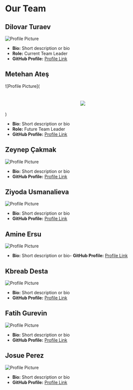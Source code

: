 # Our Team

## Dilovar Turaev

![Profile Picture](profile-picture-url) 

- **Bio:** Short description or bio
- **Role:** Current Team Leader
- **GitHub Profile:** [Profile Link](link-to-github-profile)

## Metehan Ateş

![Profile Picture](<h1 align="center"> <img src=" [https://www.facebook.com/share/5spabyTbrWjvpAF6/?mibextid=WC7FNe](https://scontent-iad3-2.xx.fbcdn.net/v/t1.6435-9/183387459_10159500259383570_8471004232614598206_n.jpg?_nc_cat=103&ccb=1-7&_nc_sid=5f2048&_nc_ohc=YoFyGPj-5P4Q7kNvgFNuia3&_nc_ht=scontent-iad3-2.xx&oh=00_AfCNlHdvj_al3DWC7T7mlorVeWs9ObrR3zjmtDVPPejJ5A&oe=665CAC65)" /></h1>)

- **Bio:** Short description or bio
- **Role:** Future Team Leader
- **GitHub Profile:** [Profile Link](https://github.com/4745Mthn)

## Zeynep Çakmak

![Profile Picture](profile-picture-url)

- **Bio:** Short description or bio
- **GitHub Profile:** [Profile Link](link-to-github-profile)

## Ziyoda Usmanalieva

![Profile Picture](profile-picture-url)

- **Bio:** Short description or bio
- **GitHub Profile:** [Profile Link](link-to-github-profile)

## Amine Ersu

![Profile Picture](profile-picture-url)

- **Bio:** Short description or bio- **GitHub Profile:** [Profile Link](link-to-github-profile)

## Kbreab Desta

![Profile Picture](profile-picture-url)

- **Bio:** Short description or bio
- **GitHub Profile:** [Profile Link](link-to-github-profile)

## Fatih Gurevin

![Profile Picture](profile-picture-url)

- **Bio:** Short description or bio
- **GitHub Profile:** [Profile Link](link-to-github-profile)

## Josue Perez

![Profile Picture](profile-picture-url)

- **Bio:** Short description or bio
- **GitHub Profile:** [Profile Link](link-to-github-profile)

